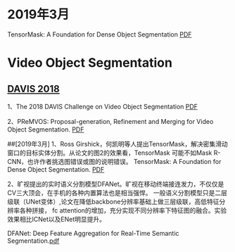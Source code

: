 # 2019年3月
TensorMask: A Foundation for Dense Object Segmentation [PDF](https://arxiv.org/pdf/1803.00557.pdf)
# Video Object Segmentation

## [DAVIS 2018](https://davischallenge.org/challenge2018/publications.html/ "DAVIS2018")

1、The 2018 DAVIS Challenge on Video Object Segmentation [PDF](https://arxiv.org/pdf/1803.00557.pdf)

2、PReMVOS: Proposal-generation, Refinement and Merging for Video Object Segmentation. [PDF](https://arxiv.org/pdf/1807.09190.pdf)

##[2019年3月]
1、Ross Girshick，何凯明等人提出TensorMask，解决密集滑动窗口的目标实体分割。从论文的图2的效果看，TensorMask
可能不如Mask R-CNN，也许作者挑选图错误或图的说明错误。
TensorMask: A Foundation for Dense Object Segmentation. [PDF](https://arxiv.org/pdf/1903.12174.pdf)

2、旷视提出的实时语义分割模型DFANet。旷视在移动终端接连发力，不仅仅是CV三大顶会，在手机的各种内置算法也是相当强悍。
一般语义分割模型只是二层级联（UNet变体）,论文在降低backbone分辨率基础上做三层级联，高低特征分辨率各种拼接，
fc attention的增加，充分实现不同分辨率下特征图的融合。实验效果相比ICNet以及ENet明显提升。

DFANet: Deep Feature Aggregation for Real-Time Semantic Segmentation.[pdf](https://share.weiyun.com/5NgHbWH)

